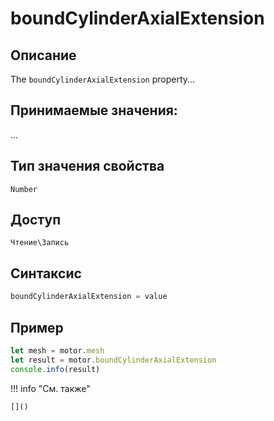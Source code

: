 # boundCylinderAxialExtension

## Описание
The `boundCylinderAxialExtension` property...

## Принимаемые значения:
...

## Тип значения свойства
`Number`

## Доступ
`Чтение\Запись`

## Синтаксис
```javascript
boundCylinderAxialExtension = value
```

## Пример
```javascript linenums="1"
let mesh = motor.mesh
let result = motor.boundCylinderAxialExtension
console.info(result)
```

!!! info "См. также"

    []()

